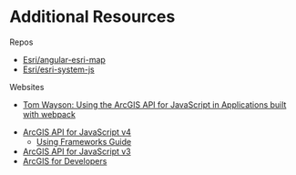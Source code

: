 # Additional Resources

<i class="fa fa-github fa-lg" title="GitHub"></i> Repos

- [Esri/angular-esri-map](http://esri.github.io/angular-esri-map)
- [Esri/esri-system-js](https://github.com/Esri/esri-system-js)

<!-- [tomwayson/esri-loader](https://github.com/tomwayson/esri-loader) -->

<!-- [tomwayson/angular2-esri-loader](https://github.com/tomwayson/angular2-esri-loader) -->

<!-- [tomwayson/esri-webpack-babel](https://github.com/tomwayson/esri-webpack-babel) -->

<i class="fa fa-file-text" title="GitHub"></i> Websites

- [Tom Wayson: Using the ArcGIS API for JavaScript in Applications built with webpack](http://tomwayson.com/2016/11/27/using-the-arcgis-api-for-javascript-in-applications-built-with-webpack/)
<!-- - https://github.com/hhkaos/awesome-arcgis/blob/master/front-end/technologies/angular/README.md -->
<!-- - https://hhkaos.github.io/awesome-arcgis/front-end/technologies/angular/?h=angular -->
- [ArcGIS API for JavaScript v4](https://developers.arcgis.com/javascript)
  - [Using Frameworks Guide](https://developers.arcgis.com/javascript/latest/guide/using-frameworks/index.html)
- [ArcGIS API for JavaScript v3](https://developers.arcgis.com/javascript/3)
- [ArcGIS for Developers](https://developers.arcgis.com/)
